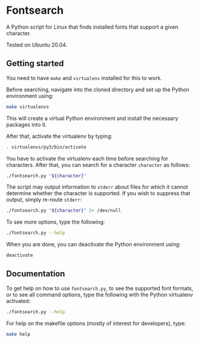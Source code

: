 # Fontsearch

A Python script for Linux that finds installed fonts that support a given
character.

Tested on Ubuntu 20.04.

## Getting started

You need to have `make` and `virtualenv` installed for this to work.

Before searching, navigate into the cloned directory and set up the Python
environment using:

```sh
make virtualenvs
```

This will create a virtual Python environment and install the necessary
packages into it.

After that, activate the virtualenv by typing:

```sh
. virtualenvs/py3/bin/activate
```

You have to activate the virtualenv each time before searching for characters.
After that, you can search for a character `character` as follows:

```sh
./fontsearch.py "${character}"
```

The script may output information to `stderr` about files for which it cannot
determine whether the character is supported. If you wish to suppress that
output, simply re-route `stderr`:

```sh
./fontsearch.py "${character}" 2> /dev/null
```

To see more options, type the following:

```sh
./fontsearch.py --help
```

When you are done, you can deactivate the Python environment using:

```sh
deactivate
```

## Documentation

To get help on how to use `fontsearch.py`, to see the supported font formats,
or to see all command options, type the following with the Python virtualenv
activated:

```sh
./fontsearch.py --help
```

For help on the makefile options (mostly of interest for developers), type:

```sh
make help
```
